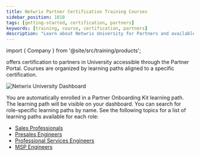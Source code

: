 ```yaml
---
title: Netwrix Partner Certification Training Courses
sidebar_position: 1010
tags: [getting-started, certification, partners]
keywords: [training, course, certification, partners]
description: "Learn about Netwrix University for Partners and available certifications"
---
```


import { Company } from '@site/src/training/products';


<Company /> offers certification to partners in <Company /> University accessible through the <Company /> Partner Portal. Courses are organized by learning paths aligned to a specific certification.

![Netwrix University Dashboard](@site/static/images/training/partner-dashboard.png)

You are automatically enrolled in a Partner Onboarding Kit learning path. The learning path will be visible on your dashboard. You can search for role-specific learning paths by name. See the following topics for a list of learning paths available for each role:

* [Sales Professionals](./sales/index.md)
* [Presales Engineers](./presales/index.md)
* [Professional Services Engineers](./implementation/index.md)
* [MSP Engineers](./msp/index.md)
